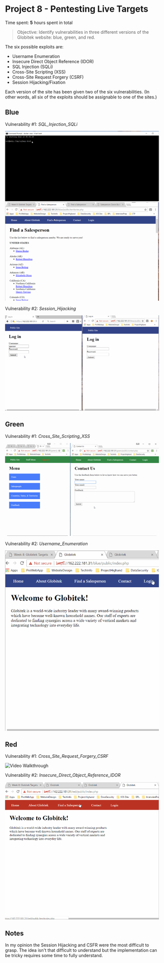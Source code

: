 # Project 8 - Pentesting Live Targets

Time spent: **5** hours spent in total

> Objective: Identify vulnerabilities in three different versions of the Globitek website: blue, green, and red.

The six possible exploits are:
* Username Enumeration
* Insecure Direct Object Reference (IDOR)
* SQL Injection (SQLi)
* Cross-Site Scripting (XSS)
* Cross-Site Request Forgery (CSRF)
* Session Hijacking/Fixation

Each version of the site has been given two of the six vulnerabilities. (In other words, all six of the exploits should be assignable to one of the sites.)

## Blue

Vulnerability #1: _SQL_Injection_SQLi_

<img src='Project7DemoBlue2.gif' title='Video Walkthrough' width='' alt='Video Walkthrough' />

<img src='Project7DemoBlue2.1.gif' title='Video Walkthrough' width='' alt='Video Walkthrough' />

Vulnerability #2: _Session_Hijacking_

<img src='Project7DemoBlue1.gif' title='Video Walkthrough' width='' alt='Video Walkthrough' />

## Green

Vulnerability #1: _Cross_Site_Scripting_XSS_

<img src='Project7DemoGreen2.gif' title='Video Walkthrough' width='' alt='Video Walkthrough' />

Vulnerability #2: _Username_Enumeration_

<img src='Project7DemoGreen1.gif' title='Video Walkthrough' width='' alt='Video Walkthrough' />

## Red

Vulnerability #1: _Cross_Site_Request_Forgery_CSRF_

<img src='Project7DemoRed2.gif' title='Video Walkthrough' width='' alt='Video Walkthrough' />

Vulnerability #2: _Insecure_Direct_Object_Reference_IDOR_

<img src='Project7DemoRed1.gif' title='Video Walkthrough' width='' alt='Video Walkthrough' />


## Notes

In my opinion the Session Hijacking and CSFR were the most difficult to grasp. The idea isn't that difficult to understand but the implementation can be tricky requires some time to fully understand. 
